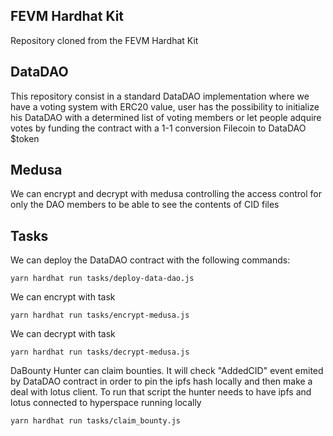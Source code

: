 ## FEVM Hardhat Kit

Repository cloned from the FEVM Hardhat Kit


## DataDAO


This repository consist in a standard DataDAO implementation where we have a voting system with ERC20 value, user has the possibility to initialize his DataDAO with a determined list of voting members or let people adquire votes by funding the contract with a 1-1 conversion Filecoin to DataDAO $token


## Medusa

We can encrypt and decrypt with medusa controlling the access control for only the DAO members to be able to see the contents of CID files


## Tasks

We can deploy the DataDAO contract with the following commands:

```
yarn hardhat run tasks/deploy-data-dao.js
```

We can encrypt with task

```
yarn hardhat run tasks/encrypt-medusa.js
```


We can decrypt with task

```
yarn hardhat run tasks/decrypt-medusa.js
```

DaBounty Hunter can claim bounties. It will check "AddedCID" event emited by DataDAO contract in order to pin the ipfs hash locally and then make a deal with lotus client. To run that script the hunter needs to have ipfs and lotus connected to hyperspace running locally

```
yarn hardhat run tasks/claim_bounty.js
```
